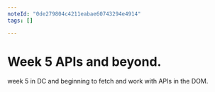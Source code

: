```yaml
---
noteId: "0de279804c4211eabae60743294e4914"
tags: []

---
```


# Week 5 APIs and beyond.

week 5 in DC and beginning to fetch and work with APIs in the DOM.